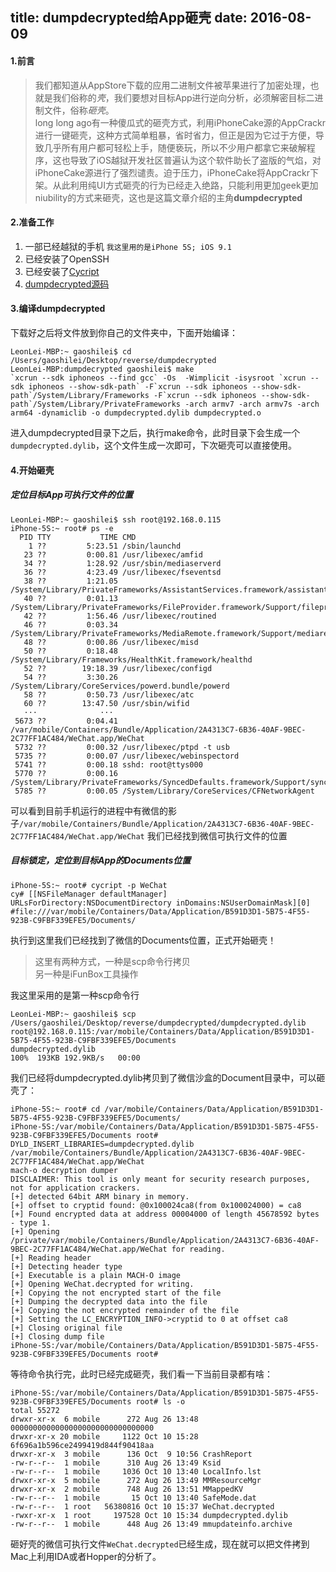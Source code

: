 title: dumpdecrypted给App砸壳
date: 2016-08-09
---
#### 1.前言
> 我们都知道从AppStore下载的应用二进制文件被苹果进行了加密处理，也就是我们俗称的*壳*，我们要想对目标App进行逆向分析，必须解密目标二进制文件，俗称*砸壳*。  
> long long ago有一种傻瓜式的砸壳方式，利用iPhoneCake源的AppCrackr进行一键砸壳，这种方式简单粗暴，省时省力，但正是因为它过于方便，导致几乎所有用户都可轻松上手，随便亵玩，所以不少用户都拿它来破解程序，这也导致了iOS越狱开发社区普遍认为这个软件助长了盗版的气焰，对iPhoneCake源进行了强烈谴责。迫于压力，iPhoneCake将AppCrackr下架。从此利用纯UI方式砸壳的行为已经走入绝路，只能利用更加geek更加niubility的方式来砸壳，这也是这篇文章介绍的主角**dumpdecrypted**  

<!-- more --> 
#### 2.准备工作
1. 一部已经越狱的手机 `我这里用的是iPhone 5S; iOS 9.1`
2. 已经安装了OpenSSH
3. 已经安装了[Cycript](http://www.cycript.org)
4. [dumpdecrypted源码](https://github.com/stefanesser/dumpdecrypted/archive/master.zip)  

#### 3.编译dumpdecrypted
下载好之后将文件放到你自己的文件夹中，下面开始编译：  
 
```  
LeonLei-MBP:~ gaoshilei$ cd /Users/gaoshilei/Desktop/reverse/dumpdecrypted  
LeonLei-MBP:dumpdecrypted gaoshilei$ make
`xcrun --sdk iphoneos --find gcc` -Os  -Wimplicit -isysroot `xcrun --sdk iphoneos --show-sdk-path` -F`xcrun --sdk iphoneos --show-sdk-path`/System/Library/Frameworks -F`xcrun --sdk iphoneos --show-sdk-path`/System/Library/PrivateFrameworks -arch armv7 -arch armv7s -arch arm64 -dynamiclib -o dumpdecrypted.dylib dumpdecrypted.o
```
进入dumpdecrypted目录下之后，执行make命令，此时目录下会生成一个`dumpdecrypted.dylib`，这个文件生成一次即可，下次砸壳可以直接使用。

#### 4.开始砸壳  
##### 定位目标App可执行文件的位置  

```  
LeonLei-MBP:~ gaoshilei$ ssh root@192.168.0.115
iPhone-5S:~ root# ps -e
  PID TTY           TIME CMD
    1 ??         5:23.51 /sbin/launchd
   23 ??         0:00.81 /usr/libexec/amfid
   34 ??         1:28.92 /usr/sbin/mediaserverd
   36 ??         4:23.49 /usr/libexec/fseventsd
   38 ??         1:21.05 /System/Library/PrivateFrameworks/AssistantServices.framework/assistantd
   40 ??         0:01.13 /System/Library/PrivateFrameworks/FileProvider.framework/Support/fileproviderd
   42 ??         1:56.46 /usr/libexec/routined
   46 ??         0:03.34 /System/Library/PrivateFrameworks/MediaRemote.framework/Support/mediaremoted
   48 ??         0:00.86 /usr/libexec/misd
   50 ??         0:18.48 /System/Library/Frameworks/HealthKit.framework/healthd
   52 ??        19:18.39 /usr/libexec/configd
   54 ??         3:30.26 /System/Library/CoreServices/powerd.bundle/powerd
   58 ??         0:50.73 /usr/libexec/atc
   60 ??        13:47.50 /usr/sbin/wifid
   ···              ···
 5673 ??         0:04.41 /var/mobile/Containers/Bundle/Application/2A4313C7-6B36-40AF-9BEC-2C77FF1AC484/WeChat.app/WeChat
 5732 ??         0:00.32 /usr/libexec/ptpd -t usb
 5735 ??         0:00.07 /usr/libexec/webinspectord
 5741 ??         0:00.18 sshd: root@ttys000 
 5770 ??         0:00.16 /System/Library/PrivateFrameworks/SyncedDefaults.framework/Support/syncdefaultsd
 5785 ??         0:00.05 /System/Library/CoreServices/CFNetworkAgent
```
可以看到目前手机运行的进程中有微信的影子`/var/mobile/Containers/Bundle/Application/2A4313C7-6B36-40AF-9BEC-2C77FF1AC484/WeChat.app/WeChat` 我们已经找到微信可执行文件的位置
##### 目标锁定，定位到目标App的Documents位置  
 
```  
iPhone-5S:~ root# cycript -p WeChat  
cy# [[NSFileManager defaultManager] URLsForDirectory:NSDocumentDirectory inDomains:NSUserDomainMask][0]
#file:///var/mobile/Containers/Data/Application/B591D3D1-5B75-4F55-923B-C9FBF339EFE5/Documents/  
```

执行到这里我们已经找到了微信的Documents位置，正式开始砸壳！
> 这里有两种方式，一种是scp命令行拷贝  
> 另一种是iFunBox工具操作  

我这里采用的是第一种scp命令行  
 
```  
LeonLei-MBP:~ gaoshilei$ scp /Users/gaoshilei/Desktop/reverse/dumpdecrypted/dumpdecrypted.dylib   root@192.168.0.115:/var/mobile/Containers/Data/Application/B591D3D1-5B75-4F55-923B-C9FBF339EFE5/Documents  
dumpdecrypted.dylib                                                              100%  193KB 192.9KB/s   00:00 
```  

我们已经将dumpdecrypted.dylib拷贝到了微信沙盒的Document目录中，可以砸壳了：  
  
```  
iPhone-5S:~ root# cd /var/mobile/Containers/Data/Application/B591D3D1-5B75-4F55-923B-C9FBF339EFE5/Documents/
iPhone-5S:/var/mobile/Containers/Data/Application/B591D3D1-5B75-4F55-923B-C9FBF339EFE5/Documents root# DYLD_INSERT_LIBRARIES=dumpdecrypted.dylib /var/mobile/Containers/Bundle/Application/2A4313C7-6B36-40AF-9BEC-2C77FF1AC484/WeChat.app/WeChat
mach-o decryption dumper
DISCLAIMER: This tool is only meant for security research purposes, not for application crackers.
[+] detected 64bit ARM binary in memory.
[+] offset to cryptid found: @0x100024ca8(from 0x100024000) = ca8
[+] Found encrypted data at address 00004000 of length 45678592 bytes - type 1.
[+] Opening /private/var/mobile/Containers/Bundle/Application/2A4313C7-6B36-40AF-9BEC-2C77FF1AC484/WeChat.app/WeChat for reading.
[+] Reading header
[+] Detecting header type
[+] Executable is a plain MACH-O image
[+] Opening WeChat.decrypted for writing.
[+] Copying the not encrypted start of the file
[+] Dumping the decrypted data into the file
[+] Copying the not encrypted remainder of the file
[+] Setting the LC_ENCRYPTION_INFO->cryptid to 0 at offset ca8
[+] Closing original file
[+] Closing dump file
iPhone-5S:/var/mobile/Containers/Data/Application/B591D3D1-5B75-4F55-923B-C9FBF339EFE5/Documents root#  
```
等待命令执行完，此时已经完成砸壳，我们看一下当前目录都有啥：  
  
```  
iPhone-5S:/var/mobile/Containers/Data/Application/B591D3D1-5B75-4F55-923B-C9FBF339EFE5/Documents root# ls -o
total 55272
drwxr-xr-x  6 mobile      272 Aug 26 13:48 00000000000000000000000000000000
drwxr-xr-x 20 mobile     1122 Oct 10 15:28 6f696a1b596ce2499419d844f90418aa
drwxr-xr-x  3 mobile      136 Oct  9 10:56 CrashReport
-rw-r--r--  1 mobile      310 Aug 26 13:49 Ksid
-rw-r--r--  1 mobile     1036 Oct 10 13:40 LocalInfo.lst
drwxr-xr-x  5 mobile      272 Aug 26 13:49 MMResourceMgr
drwxr-xr-x  2 mobile      748 Aug 26 13:51 MMappedKV
-rw-r--r--  1 mobile       15 Oct 10 13:40 SafeMode.dat
-rw-r--r--  1 root   56380816 Oct 10 15:37 WeChat.decrypted
-rwxr-xr-x  1 root     197528 Oct 10 15:34 dumpdecrypted.dylib
-rw-r--r--  1 mobile      448 Aug 26 13:49 mmupdateinfo.archive
```  
砸好壳的微信可执行文件`WeChat.decrypted`已经生成，现在就可以把文件拷到Mac上利用IDA或者Hopper的分析了。
